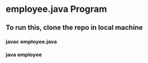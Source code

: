 # employee.java Program
## To run this, clone the repo in local machine
### javac employee.java
### java employee